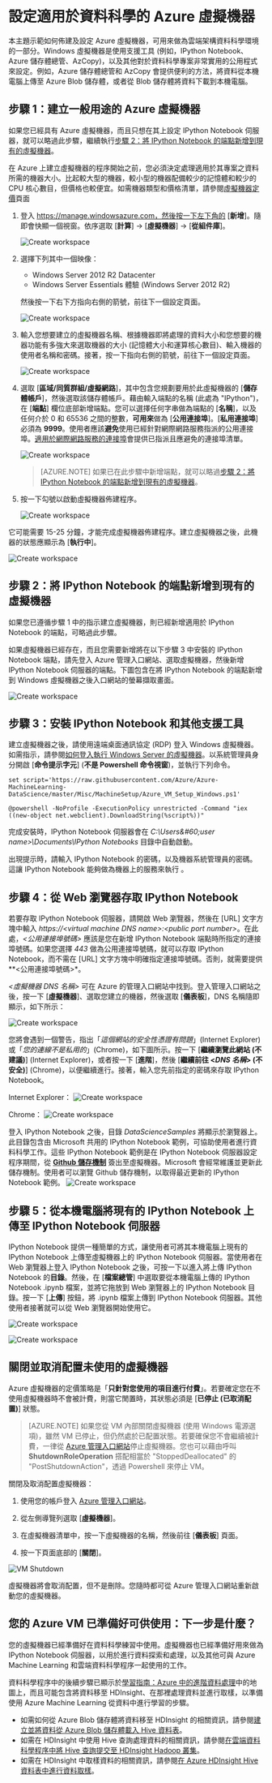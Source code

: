 <properties 
	pageTitle="設定適用於資料科學的 Azure 虛擬機器" 
	description="設定 Azure 虛擬機器，在使用 IPython 伺服器的雲端架構資料科學環境中使用。" 
	metaKeywords="" 
	services="machine-learning" 
	solutions="" 
	documentationCenter="" 
	authors="msolhab" 
	manager="jacob.spoelstra" 
	editor="cgronlun"  />

<tags 
	ms.service="machine-learning" 
	ms.workload="data-services" 
	ms.tgt_pltfrm="na" 
	ms.devlang="na" 
	ms.topic="article" 
	ms.date="03/17/2015" 
	ms.author="mohabib;xibingao;bradsev" />

# 設定適用於資料科學的 Azure 虛擬機器

本主題示範如何佈建及設定 Azure 虛擬機器，可用來做為雲端架構資料科學環境的一部分。Windows 虛擬機器是使用支援工具 (例如，IPython Notebook、Azure 儲存體總管、AzCopy)，以及其他對於資料科學專案非常實用的公用程式來設定。例如，Azure 儲存體總管和 AzCopy 會提供便利的方法，將資料從本機電腦上傳至 Azure Blob 儲存體，或者從 Blob 儲存體將資料下載到本機電腦。

## <a name="create-vm"></a>步驟 1：建立一般用途的 Azure 虛擬機器

如果您已經具有 Azure 虛擬機器，而且只想在其上設定 IPython Notebook 伺服器，就可以略過此步驟，繼續執行[步驟 2：將 IPython Notebook 的端點新增到現有的虛擬機器](#add-endpoint)。 
 
在 Azure 上建立虛擬機器的程序開始之前，您必須決定處理適用於其專案之資料所需的機器大小。比起較大型的機器，較小型的機器配備較少的記憶體和較少的 CPU 核心數目，但價格也較便宜。如需機器類型和價格清單，請參閱[虛擬機器定價](http://azure.microsoft.com/pricing/details/virtual-machines/)頁面 

1. 登入 https://manage.windowsazure.com，然後按一下左下角的 [**新增**]。隨即會快顯一個視窗。依序選取 [**計算**] -> [**虛擬機器**] -> [**從組件庫**]。

	![Create workspace][24]

2. 選擇下列其中一個映像： 

	* Windows Server 2012 R2 Datacenter 
	* Windows Server Essentials 體驗 (Windows Server 2012 R2) 

	然後按一下右下方指向右側的箭號，前往下一個設定頁面。
	
	![Create workspace][25]

3. 輸入您想要建立的虛擬機器名稱、根據機器即將處理的資料大小和您想要的機器功能有多強大來選取機器的大小 (記憶體大小和運算核心數目)、輸入機器的使用者名稱和密碼。接著，按一下指向右側的箭號，前往下一個設定頁面。

	![Create workspace][26]

4. 選取 [**區域/同質群組/虛擬網路**]，其中包含您規劃要用於此虛擬機器的 [**儲存體帳戶**]，然後選取該儲存體帳戶。藉由輸入端點的名稱 (此處為 "IPython")，在 [**端點**] 欄位底部新增端點。您可以選擇任何字串做為端點的 [**名稱**]，以及任何介於 0 和 65536 之間的整數，**可用來**做為 [**公用連接埠**]。[**私用連接埠**] 必須為 **9999**。使用者應該**避免**使用已經針對網際網路服務指派的公用連接埠。[適用於網際網路服務的連接埠](http://www.chebucto.ns.ca/~rakerman/port-table.html)會提供已指派且應避免的連接埠清單。 

	![Create workspace][27]

	>[AZURE.NOTE] 如果已在此步驟中新增端點，就可以略過[步驟 2：將 IPython Notebook 的端點新增到現有的虛擬機器](#add-endpoint)。

5. 按一下勾號以啟動虛擬機器佈建程序。 

	![Create workspace][28]


它可能需要 15-25 分鐘，才能完成虛擬機器佈建程序。建立虛擬機器之後，此機器的狀態應顯示為 [**執行中**]。

![Create workspace][29]
	
## <a name="add-endpoint"></a>步驟 2：將 IPython Notebook 的端點新增到現有的虛擬機器

如果您已遵循步驟 1 中的指示建立虛擬機器，則已經新增適用於 IPython Notebook 的端點，可略過此步驟。 

如果虛擬機器已經存在，而且您需要新增將在以下步驟 3 中安裝的 IPython Notebook 端點，請先登入 Azure 管理入口網站、選取虛擬機器，然後新增 IPython Notebook 伺服器的端點。下圖包含在將 IPython Notebook 的端點新增到 Windows 虛擬機器之後入口網站的螢幕擷取畫面。 

![Create workspace][17]

## <a name="run-commands"></a>步驟 3：安裝 IPython Notebook 和其他支援工具

建立虛擬機器之後，請使用遠端桌面通訊協定 (RDP) 登入 Windows 虛擬機器。如需指示，請參閱[如何登入執行 Windows Server 的虛擬機器](../virtual-machines-log-on-windows-server.md)。以系統管理員身分開啟 [**命令提示字元**] (**不是 Powershell 命令視窗**)，並執行下列命令。
 
    set script='https://raw.githubusercontent.com/Azure/Azure-MachineLearning-DataScience/master/Misc/MachineSetup/Azure_VM_Setup_Windows.ps1'

	@powershell -NoProfile -ExecutionPolicy unrestricted -Command "iex ((new-object net.webclient).DownloadString(%script%))"

完成安裝時，IPython Notebook 伺服器會在 *C:\Users\&#60;user name>\Documents\IPython Notebooks* 目錄中自動啟動。

出現提示時，請輸入 IPython Notebook 的密碼，以及機器系統管理員的密碼。這讓 IPython Notebook 能夠做為機器上的服務來執行 。 

## <a name="access"></a>步驟 4：從 Web 瀏覽器存取 IPython Notebook
若要存取 IPython Notebook 伺服器，請開啟 Web 瀏覽器，然後在 [URL] 文字方塊中輸入 *https://&#60;virtual machine DNS name>:&#60;public port number>*。在此處，*&#60;公用連接埠號碼>* 應該是您在新增 IPython Notebook 端點時所指定的連接埠號碼。如果您選擇 *443* 做為公用連接埠號碼，就可以存取 IPython Notebook，而不需在 [URL] 文字方塊中明確指定連接埠號碼。否則，就需要提供 **&#60;公用連接埠號碼>*。 

*&#60;虛擬機器 DNS 名稱>* 可在 Azure 的管理入口網站中找到。登入管理入口網站之後，按一下 [**虛擬機器**]、選取您建立的機器，然後選取 [**儀表板**]，DNS 名稱隨即顯示，如下所示：

![Create workspace][19]

您將會遇到一個警告，指出「_這個網站的安全性憑證有問題_」(Internet Explorer) 或「_您的連線不是私用的_」(Chrome)，如下圖所示。按一下 [**繼續瀏覽此網站 (不建議)**] (Internet Explorer)，或者按一下 [**進階**]，然後 [**繼續前往 &#60;*DNS 名稱*> (不安全)**] (Chrome)，以便繼續進行。接著，輸入您先前指定的密碼來存取 IPython Notebook。

Internet Explorer：
![Create workspace][20]

Chrome：
![Create workspace][21]

登入 IPython Notebook 之後，目錄 *DataScienceSamples* 將顯示於瀏覽器上。此目錄包含由 Microsoft 共用的 IPython Notebook 範例，可協助使用者進行資料科學工作。這些 IPython Notebook 範例是在 IPython Notebook 伺服器設定程序期間，從 [**Github 儲存機制**](https://github.com/Azure/Azure-MachineLearning-DataScience/tree/master/Misc/DataScienceProcess/iPythonNotebooks) 簽出至虛擬機器。Microsoft 會經常維護並更新此儲存機制。使用者可以瀏覽 Github 儲存機制，以取得最近更新的 IPython Notebook 範例。 
![Create workspace][18]

## <a name="upload"></a>步驟 5：從本機電腦將現有的 IPython Notebook 上傳至 IPython Notebook 伺服器

IPython Notebook 提供一種簡單的方式，讓使用者可將其本機電腦上現有的 IPython Notebook 上傳至虛擬機器上的 IPython Notebook 伺服器。當使用者在 Web 瀏覽器上登入 IPython Notebook 之後，可按一下以進入將上傳 IPython Notebook 的**目錄**。然後，在 [**檔案總管**] 中選取要從本機電腦上傳的 IPython Notebook .ipynb 檔案，並將它拖放到 Web 瀏覽器上的 IPython Notebook 目錄。按一下 [**上傳**] 按鈕，將 .ipynb 檔案上傳到 IPython Notebook 伺服器。其他使用者接著就可以從 Web 瀏覽器開始使用它。

![Create workspace][22]

![Create workspace][23]


## <a name="shutdown"></a>關閉並取消配置未使用的虛擬機器

Azure 虛擬機器的定價策略是「**只針對您使用的項目進行付費**」。若要確定您在不使用虛擬機器時不會被計費，則當它閒置時，其狀態必須是 [**已停止 (已取消配置)**] 狀態。

> [AZURE.NOTE] 如果您從 VM 內部關閉虛擬機器 (使用 Windows 電源選項)，雖然 VM 已停止，但仍然處於已配置狀態。若要確保您不會繼續被計費，一律從 [Azure 管理入口網站](http://manage.windowsazure.com/)停止虛擬機器。您也可以藉由呼叫 **ShutdownRoleOperation** 搭配相當於 "StoppedDeallocated" 的 "PostShutdownAction"，透過 Powershell 來停止 VM。

關閉及取消配置虛擬機器：

1. 使用您的帳戶登入 [Azure 管理入口網站](http://manage.windowsazure.com/)。  

2. 從左側導覽列選取 [**虛擬機器**]。

3. 在虛擬機器清單中，按一下虛擬機器的名稱，然後前往 [**儀表板**] 頁面。

4. 按一下頁面底部的 [**關閉**]。 

![VM Shutdown][15]

虛擬機器將會取消配置，但不是刪除。您隨時都可從 Azure 管理入口網站重新啟動您的虛擬機器。

## 您的 Azure VM 已準備好可供使用：下一步是什麼？

您的虛擬機器已經準備好在資料科學練習中使用。虛擬機器也已經準備好用來做為 IPython Notebook 伺服器，以用於進行資料探索和處理，以及其他可與 Azure Machine Learning 和雲端資料科學程序一起使用的工作。 

資料科學程序中的後續步驟已顯示於[學習指南：Azure 中的進階資料處理](machine-learning-data-science-advanced-data-processing.md)中的地圖上，而且可能包含將資料移至 HDInsight、在那裡處理資料並進行取樣，以準備使用 Azure Machine Learning 從資料中進行學習的步驟。

* 如需如何從 Azure Blob 儲存體將資料移至 HDInsight 的相關資訊，請參閱[建立並將資料從 Azure Blob 儲存體載入 Hive 資料表](machine-learning-data-science-hive-tables.md)。
* 如需在 HDInsight 中使用 Hive 查詢處理資料的相關資訊，請參閱[在雲端資料科學程序中將 Hive 查詢提交至 HDInsight Hadoop 叢集](machine-learning-data-science-process-hive-tables.md)。
* 如需在 HDInsight 中取樣資料的相關資訊，請參閱[在 Azure HDInsight Hive 資料表中進行資料取樣](machine-learning-data-science-sample-data-hive.md)。



[15]: ./media/machine-learning-data-science-setup-virtual-machine/vmshutdown.png
[17]: ./media/machine-learning-data-science-setup-virtual-machine/add-endpoints-after-creation.png
[18]: ./media/machine-learning-data-science-setup-virtual-machine/sample-ipnbs.png
[19]: ./media/machine-learning-data-science-setup-virtual-machine/dns-name-and-host-name.png
[20]: ./media/machine-learning-data-science-setup-virtual-machine/browser-warning-ie.png
[21]: ./media/machine-learning-data-science-setup-virtual-machine/browser-warning.png
[22]: ./media/machine-learning-data-science-setup-virtual-machine/upload-ipnb-1.png
[23]: ./media/machine-learning-data-science-setup-virtual-machine/upload-ipnb-2.png
[24]: ./media/machine-learning-data-science-setup-virtual-machine/create-virtual-machine-1.png
[25]: ./media/machine-learning-data-science-setup-virtual-machine/create-virtual-machine-2.png
[26]: ./media/machine-learning-data-science-setup-virtual-machine/create-virtual-machine-3.png
[27]: ./media/machine-learning-data-science-setup-virtual-machine/create-virtual-machine-4.png
[28]: ./media/machine-learning-data-science-setup-virtual-machine/create-virtual-machine-5.png
[29]: ./media/machine-learning-data-science-setup-virtual-machine/create-virtual-machine-6.png




<!--HONumber=49--> 